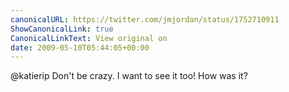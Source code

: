 ```yaml
---
canonicalURL: https://twitter.com/jmjordan/status/1752710911
ShowCanonicalLink: true
CanonicalLinkText: View original on
date: 2009-05-10T05:44:05+00:00
---
```

@katierip Don't be crazy. I want to see it too! How was it?
